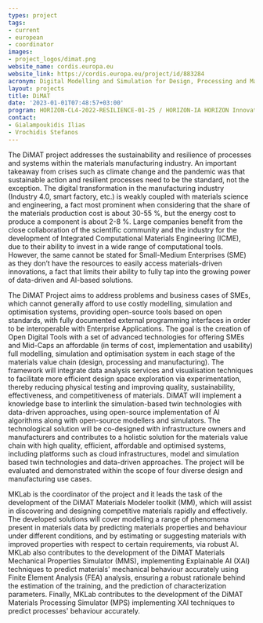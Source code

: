 ```yaml
---
types: project
tags:
- current
- european
- coordinator 
images:
- project_logos/dimat.png
website_name: cordis.europa.eu
website_link: https://cordis.europa.eu/project/id/883284
acronym: Digital Modelling and Simulation for Design, Processing and Manufacturing of Advanced Materials 
layout: projects
title: DiMAT
date: '2023-01-01T07:48:57+03:00'
program: HORIZON-CL4-2022-RESILIENCE-01-25 / HORIZON-IA HORIZON Innovation Actions
contact:
- Gialampoukidis Ilias 
- Vrochidis Stefanos
---
```

<p>
The DiMAT project addresses the sustainability and resilience of processes and systems within the materials manufacturing industry. An important takeaway from crises such as climate change and the pandemic was that sustainable action and resilient processes need to be the standard, not the exception. The digital transformation in the manufacturing industry (Industry 4.0, smart factory, etc.) is weakly coupled with materials science and engineering, a fact most prominent when considering that the share of the materials production cost is about 30-55 %, but the energy cost  to produce a component is about 2-8 %. Large companies benefit from the close collaboration of the scientific community and the industry for the development of Integrated Computational Materials Engineering (ICME), due to their ability to invest in a wide range of computational tools. However, the same cannot be stated for Small-Medium Enterprises (SME) as they don’t have the resources to easily access materials-driven innovations, a fact that limits their ability to fully tap into the growing power of data-driven and AI-based solutions.
</p>
<p>
Τhe DiMAT Project aims to address problems and business cases of SMEs, which cannot generally afford to use costly modelling, simulation and optimisation systems, providing open-source tools based on open standards, with fully documented external programming interfaces in order to be interoperable with Enterprise Applications. The goal is the creation of Open Digital Tools with a set of advanced technologies for offering SMEs and Mid-Caps an affordable (in terms of cost, implementation and usability) full modelling, simulation and optimisation system in each stage of the materials value chain (design, processing and manufacturing). The framework will integrate data analysis services and visualisation techniques to facilitate more efficient design space exploration via experimentation, thereby reducing physical testing and improving quality, sustainability, effectiveness, and competitiveness of materials. DiMAT will implement a knowledge base to interlink the simulation-based twin technologies with data-driven approaches, using open-source implementation of AI algorithms along with open-source modellers and simulators. The technological solution will be co-designed with infrastructure owners and manufacturers and contributes to a holistic solution for the materials value chain with high quality, efficient, affordable and optimised systems, including platforms such as cloud infrastructures, model and simulation based twin technologies and data-driven approaches. The project will be evaluated and demonstrated within the scope of four diverse design and manufacturing use cases.
</p>
<p>
MKLab is the coordinator of the project and it leads the task of the development of the DiMAT Materials Modeler toolkit (MM), which will assist in discovering and designing competitive materials rapidly and effectively. The developed solutions will cover modelling a range of phenomena present in materials data by predicting materials properties and behaviour under different conditions, and by estimating or suggesting materials with improved properties with respect to certain requirements, via robust AI. MKLab also contributes to the development of the DiMAT Materials Mechanical Properties Simulator (MMS), implementing Explainable AI (XAI) techniques to predict materials' mechanical behaviour accurately using Finite Element Analysis (FEA) analysis, ensuring a robust rationale behind the estimation of the training, and the prediction of characterization parameters. Finally, MKLab contributes to the development of the DiMAT Materials Processing Simulator (MPS) implementing XAI techniques to predict processes' behaviour accurately.
</p>

